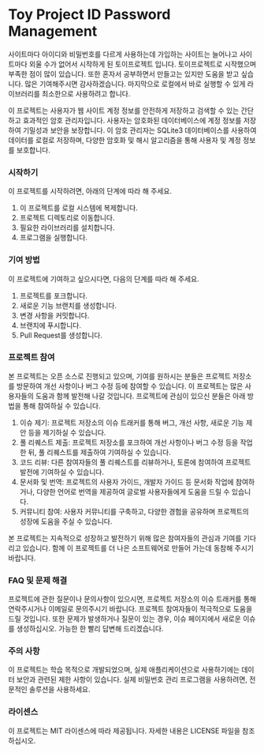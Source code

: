 # Toy Project ID Password Management

사이트마다 아이디와 비밀번호를 다르게 사용하는데 가입하는 사이트는 늘어나고 사이트마다 외울 수가 없어서 시작하게 된 토이프로젝트 입니다. 토이프로젝트로 시작했으며 부족한 점이 많이 있습니다. 또한 혼자서 공부하면서 만들고는 있지만 도움을 받고 싶습니다. 많은 기여해주시면 감사하겠습니다. 마지막으로 로컬에서 바로 실행할 수 있게 라이브러리를 최소한으로 사용하려고 합니다.

이 프로젝트는 사용자가 웹 사이트 계정 정보를 안전하게 저장하고 검색할 수 있는 간단하고 효과적인 암호 관리자입니다. 사용자는 암호화된 데이터베이스에 계정 정보를 저장하여 기밀성과 보안을 보장합니다. 이 암호 관리자는 SQLite3 데이터베이스를 사용하여 데이터를 로컬로 저장하며, 다양한 암호화 및 해시 알고리즘을 통해 사용자 및 계정 정보를 보호합니다.

### 시작하기
이 프로젝트를 시작하려면, 아래의 단계에 따라 해 주세요.

1. 이 프로젝트를 로컬 시스템에 복제합니다.
2. 프로젝트 디렉토리로 이동합니다.
3. 필요한 라이브러리를 설치합니다.
4. 프로그램을 실행합니다.

### 기여 방법
이 프로젝트에 기여하고 싶으시다면, 다음의 단계를 따라 해 주세요.

1. 프로젝트를 포크합니다.
2. 새로운 기능 브랜치를 생성합니다.
3. 변경 사항을 커밋합니다.
4. 브랜치에 푸시합니다.
5. Pull Request를 생성합니다.

### 프로젝트 참여
본 프로젝트는 오픈 소스로 진행되고 있으며, 기여를 원하시는 분들은 프로젝트 저장소를 방문하여 개선 사항이나 버그 수정 등에 참여할 수 있습니다. 이 프로젝트는 많은 사용자들의 도움과 함께 발전해 나갈 것입니다. 프로젝트에 관심이 있으신 분들은 아래 방법을 통해 참여하실 수 있습니다.

1. 이슈 제기: 프로젝트 저장소의 이슈 트래커를 통해 버그, 개선 사항, 새로운 기능 제안 등을 제기하실 수 있습니다.
2. 풀 리퀘스트 제출: 프로젝트 저장소를 포크하여 개선 사항이나 버그 수정 등을 작업한 뒤, 풀 리퀘스트를 제출하여 기여하실 수 있습니다.
3. 코드 리뷰: 다른 참여자들의 풀 리퀘스트를 리뷰하거나, 토론에 참여하여 프로젝트 발전에 기여하실 수 있습니다.
4. 문서화 및 번역: 프로젝트의 사용자 가이드, 개발자 가이드 등 문서화 작업에 참여하거나, 다양한 언어로 번역을 제공하여 글로벌 사용자들에게 도움을 드릴 수 있습니다.
5. 커뮤니티 참여: 사용자 커뮤니티를 구축하고, 다양한 경험을 공유하며 프로젝트의 성장에 도움을 주실 수 있습니다.

본 프로젝트는 지속적으로 성장하고 발전하기 위해 많은 참여자들의 관심과 기여를 기다리고 있습니다. 함께 이 프로젝트를 더 나은 소프트웨어로 만들어 가는데 동참해 주시기 바랍니다.

### FAQ 및 문제 해결
프로젝트에 관한 질문이나 문의사항이 있으시면, 프로젝트 저장소의 이슈 트래커를 통해 연락주시거나 이메일로 문의주시기 바랍니다. 프로젝트 참여자들이 적극적으로 도움을 드릴 것입니다. 또한 문제가 발생하거나 질문이 있는 경우, 이슈 페이지에서 새로운 이슈를 생성하십시오. 가능한 한 빨리 답변해 드리겠습니다.

### 주의 사항
이 프로젝트는 학습 목적으로 개발되었으며, 실제 애플리케이션으로 사용하기에는 데이터 보안과 관련된 제한 사항이 있습니다. 실제 비밀번호 관리 프로그램을 사용하려면, 전문적인 솔루션을 사용하세요.

### 라이센스
이 프로젝트는 MIT 라이센스에 따라 제공됩니다. 자세한 내용은 LICENSE 파일을 참조하십시오.
